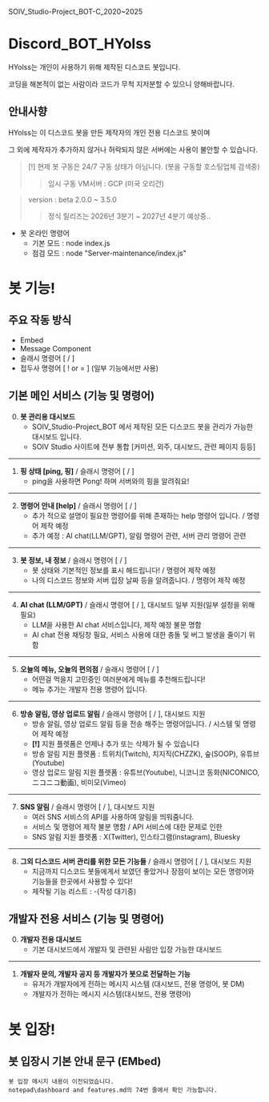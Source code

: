 SOIV_Studio-Project_BOT-C_2020~2025
# Discord_BOT_HYolss
HYolss는 개인이 사용하기 위해 제작된 디스코드 봇입니다.

코딩을 해본적이 없는 사람이라 코드가 무척 지저분할 수 있으니 양해바랍니다.

## 안내사향
HYolss는 이 디스코드 봇을 만든 제작자의 개인 전용 디스코드 봇이며

그 외에 제작자가 추가하지 않거나 허락되지 않은 서버에는 사용이 불안할 수 있습니다.

> [!] 현제 봇 구동은 24/7 구동 상태가 아님니다. (봇을 구동할 호스팅업체 검색중)
>> 임시 구동 VM서버 : GCP (미국 오리건)

> version : beta 2.0.0 ~ 3.5.0
>> 정식 릴리즈는 2026년 3분기 ~ 2027년 4분기 예상중..

- 봇 온라인 명령어
    * 기본 모드 : node index.js
    * 점검 모드 : node "Server-maintenance/index.js"

# 봇 기능!
## 주요 작동 방식
- Embed
- Message Component
- 슬래시 명령어 [ / ]
- 접두사 명령어 [ ! or = ] (일부 기능에서만 사용)

## 기본 메인 서비스 (기능 및 명령어)
0. **봇 관리용 대시보드**
    - SOIV_Studio-Project_BOT 에서 제작된 모든 디스코드 봇을 관리가 가능한 대시보드 입니다.
    - SOIV Studio 사이트에 전부 통합 [커미션, 외주, 대시보드, 관련 페이지 등등]
- - -
1. **핑 상태 [ping, 핑]** / 슬래시 명령어 [ / ]
    - ping을 사용하면 Pong! 하며 서버와의 핑을 알려줘요!
- - -
2. **명령어 안내 [help]** / 슬래시 명령어 [ / ]
    - 추가 적으로 설명이 필요한 명령어를 위해 존재하는 help 명령어 입니다. / 명령어 제작 예정
    - 추가 예정 : AI chat(LLM/GPT), 알림 명령어 관련, 서버 관리 명령어 관련
- - -
3. **봇 정보, 내 정보** / 슬래시 명령어 [ / ]
    - 봇 상태와 기본적인 정보를 표시 해드립니다! / 명령어 제작 예정
    - 나의 디스코드 정보와 서버 입장 날짜 등을 알려줍니다. / 명령어 제작 예정
- - -
4. **AI chat (LLM/GPT)** / 슬래시 명령어 [ / ], 대시보드 일부 지원(일부 설정을 위해 필요)
    - LLM을 사용한 AI chat 서비스입니다, 제작 예정 불문 명함
    - AI chat 전용 채팅창 필요, 서비스 사용에 대한 충돌 및 버그 발생을 줄이기 위함
- - -
5. **오늘의 메뉴, 오늘의 편의점** / 슬래시 명령어 [ / ]
    - 어떤걸 먹을지 고민중인 여러분에게 메뉴를 추천해드립니다!
    - 메뉴 추가는 개발자 전용 명령어 입니다.
- - -
6. **방송 알림, 영상 업로드 알림** / 슬래시 명령어 [ / ], 대시보드 지원
    - 방송 알림, 영상 업로드 알림 등을 전송 해주는 명령어입니다. / 시스템 및 명령어 제작 예정
    - **[!]** 지원 플렛폼은 언제나 추가 또는 삭제가 될 수 있습니다
    - 방송 알림 지원 플렛폼 : 트위치(Twitch), 치지직(CHZZK), 숲(SOOP), 유튜브(Youtube)
    - 영상 업로드 알림 지원 플렛폼 : 유튜브(Youtube), 니코니코 동화(NICONICO,ニコニコ動画), 비미모(Vimeo)
- - -
7. **SNS 알림** / 슬래시 명령어 [ / ], 대시보드 지원
    - 여러 SNS 서비스의 API를 사용하여 알림을 띄워줌니다.
    - 서비스 및 명령어 제작 불분 명함 / API 서비스에 대한 문제로 인한
    - SNS 알림 지원 플렛폼 : X(Twitter), 인스타그램(instagram), Bluesky
- - -
8. **그외 디스코드 서버 관리를 위한 모든 기능들** / 슬래시 명령어 [ / ], 대시보드 지원
    - 지금까지 디스코드 봇들에게서 보였던 좋았거나 장점이 보이는 모든 명령어와 기능들을 한곳에서 사용할 수 있다!
    - 제작될 기능 리스트 : -(작성 대기중)

## 개발자 전용 서비스 (기능 및 명령어)
0. **개발자 전용 대시보드**
    - 기본 대시보드에서 개발자 및 관련된 사람만 입장 가능한 대시보드
- - -
1. **개발자 문의, 개발자 공지 등 개발자가 봇으로 전달하는 기능**
    - 유저가 개발자에게 전하는 메시지 시스템 (대시보드, 전용 명령어, 봇 DM)
    - 개발자가 전하는 메시지 시스템(대시보드, 전용 명령어)

# 봇 입장!
## 봇 입장시 기본 안내 문구 (EMbed)
```
봇 입장 메시지 내용이 이전되었습니다.
notepad\dashboard and features.md의 74번 줄에서 확인 가능합니다.
```